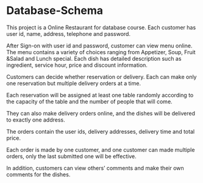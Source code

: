 Database-Schema
===============
This project is a Online Restaurant for database course. Each customer has user id, name, address, telephone and password.

After Sign-on with user id and password, customer can view menu online. The menu contains a variety of choices ranging from Appetizer, Soup, Fruit &Salad and Lunch special. Each dish has detailed description such as ingredient, service hour, price and discount information.

Customers can decide whether reservation or delivery. Each can make only one reservation but multiple delivery orders at a time.

Each reservation will be assigned at least one table randomly according to the capacity of the table and the number of people that will come.

They can also make delivery orders online, and the dishes will be delivered to exactly one address.

The orders contain the user ids, delivery addresses, delivery time and total price.

Each order is made by one customer, and one customer can made multiple orders, only the last submitted one will be effective.

In addition, customers can view others’ comments and make their own comments for the dishes.

